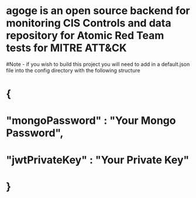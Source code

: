 # agoge is an open source backend for monitoring CIS Controls and data repository for Atomic Red Team tests for MITRE ATT&CK

#Note - if you wish to build this project you will need to add in a default.json file into the config directory with the following structure

# {
#    "mongoPassword" : "Your Mongo Password",
#    "jwtPrivateKey" : "Your Private Key"
# }